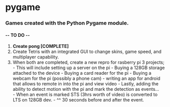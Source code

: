 # pygame
### Games created with the Python Pygame module.

#### -- TO DO --
1) **Create pong [COMPLETE]**
2) Create Tetris with an integrated GUI to change skins, game speed, and multiplayer capability.
3) When both are completed, create a new repro for rasberry pi 3 projects;
        - This will include setting up a server on the pi
        - Buying a 128GB storage attached to the device
        - Buying a card reader for the pi
        - Buying a webcam for the pi (possibly a phone cam)
        - writing an app for android that allows to remote in into the pi and view video
        - Lastly, adding the ability to detect motion with the pi and mark the detection as events...\
        - When an event is marked STS (3hrs worth of video) is converted to LTS on 128GB dev.
        - ^^ 30 seconds before and after the event.
